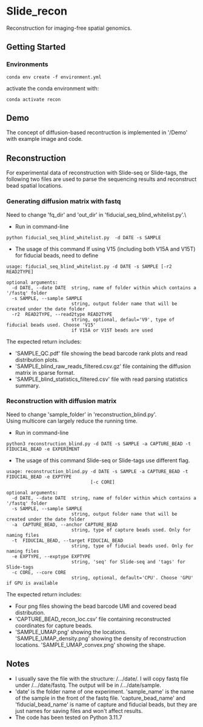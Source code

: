 # Slide_recon

Reconstruction for imaging-free spatial genomics.


## Getting Started

### Environments
```
conda env create -f environment.yml
```
activate the conda environment with:
```
conda activate recon
```

## Demo 
The concept of diffusion-based recontruction is implemented in '/Demo' with example image and code.

## Reconstruction
For experimental data of reconstruction with Slide-seq or Slide-tags, the following two files are used to parse the sequencing results and reconstruct bead spatial locations.

### Generating diffusion matrix with fastq 
Need to change 'fq_dir' and 'out_dir' in 'fiducial_seq_blind_whitelist.py'.\

* Run in command-line
```shell
python fiducial_seq_blind_whitelist.py  -d DATE -s SAMPLE
```
* The usage of this command
If using V15 (including both V15A and V15T) for fiducial beads, need to define
```shell
usage: fiducial_seq_blind_whitelist.py -d DATE -s SAMPLE [-r2 READ2TYPE]

optional arguments:
  -d DATE, --date DATE  string, name of folder within which contains a '/fastq' folder
  -s SAMPLE, --sample SAMPLE
                        string, output folder name that will be created under the date folder
  -r2  READ2TYPE, --read2type READ2TYPE
                        string, optional, defaul='V9', type of fiducial beads used. Choose 'V15'
                        if V15A or V15T beads are used
```
The expected return includes:
* 'SAMPLE_QC.pdf' file showing the bead barcode rank plots and read distribution plots.
* 'SAMPLE_blind_raw_reads_filtered.csv.gz' file containing the diffusion matrix in sparse format.
* 'SAMPLE_blind_statistics_filtered.csv' file with read parsing statistics summary.


### Reconstruction with diffusion matrix
Need to change 'sample_folder' in 'reconstruction_blind.py'.\
Using multicore can largely reduce the running time.
* Run in command-line
```shell
python3 reconstruction_blind.py -d DATE -s SAMPLE -a CAPTURE_BEAD -t FIDUCIAL_BEAD -e EXPERIMENT
```
* The usage of this command
Slide-seq or Slide-tags use different flag.
```shell
usage: reconstruction_blind.py -d DATE -s SAMPLE -a CAPTURE_BEAD -t FIDUCIAL_BEAD -e EXPTYPE
                               [-c CORE]   

optional arguments:
  -d DATE, --date DATE  string, name of folder within which contains a '/fastq' folder
  -s SAMPLE, --sample SAMPLE
                        string, output folder name that will be created under the date folder
  -a  CAPTURE_BEAD, --anchor CAPTURE_BEAD
                        string, type of capture beads used. Only for naming files
  -t  FIDUCIAL_BEAD, --target FIDUCIAL_BEAD
                        string, type of fiducial beads used. Only for naming files
  -e EXPTYPE, --exptype EXPTYPE
                        string, 'seq' for Slide-seq and 'tags' for Slide-tags
  -c CORE, --core CORE
                        string, optional, default='CPU'. Choose 'GPU' if GPU is available
```
The expected return includes:
* Four png files showing the bead barcode UMI and covered bead distribution.
* 'CAPTURE_BEAD_recon_loc.csv' file containing reconstructed coordinates for capture beads.
* 'SAMPLE_UMAP.png' showing the locations. 'SAMPLE_UMAP_density.png' showing the density of reconstruction locations. 'SAMPLE_UMAP_convex.png' showing the shape.

## Notes
* I usually save the file with the structure: /.../date/. I will copy fastq file under /.../date/fastq. The output will be in /.../date/sample.
* 'date' is the folder name of one experiment. 'sample_name' is the name of the sample in the front of the fastq file. 'capture_bead_name' and 'fiducial_bead_name' is name of capture and fiducial beads, but they are just names for saving files and won't affect results.
* The code has been tested on Python 3.11.7
